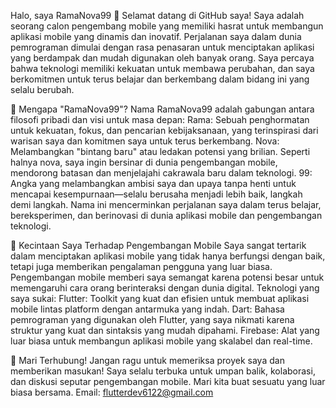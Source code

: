 Halo, saya RamaNova99 👋
Selamat datang di GitHub saya! Saya adalah seorang calon pengembang mobile 
yang memiliki hasrat untuk membangun aplikasi mobile yang dinamis dan inovatif.
Perjalanan saya dalam dunia pemrograman dimulai dengan rasa penasaran untuk menciptakan aplikasi yang berdampak dan mudah digunakan oleh banyak orang.
Saya percaya bahwa teknologi memiliki kekuatan untuk membawa perubahan, dan saya berkomitmen untuk terus belajar dan berkembang dalam bidang ini yang selalu berubah.

🌟 Mengapa "RamaNova99"?
Nama RamaNova99 adalah gabungan antara filosofi pribadi dan visi untuk masa depan:
Rama: Sebuah penghormatan untuk kekuatan, fokus, dan pencarian kebijaksanaan, yang terinspirasi dari warisan saya dan komitmen saya untuk terus berkembang.
Nova: Melambangkan "bintang baru" atau ledakan potensi yang brilian. Seperti halnya nova, saya ingin bersinar di dunia pengembangan mobile, mendorong batasan dan menjelajahi cakrawala baru dalam teknologi.
99: Angka yang melambangkan ambisi saya dan upaya tanpa henti untuk mencapai kesempurnaan—selalu berusaha menjadi lebih baik, langkah demi langkah.
Nama ini mencerminkan perjalanan saya dalam terus belajar, bereksperimen, dan berinovasi di dunia aplikasi mobile dan pengembangan teknologi.

📱 Kecintaan Saya Terhadap Pengembangan Mobile
Saya sangat tertarik dalam menciptakan aplikasi mobile yang tidak hanya berfungsi dengan baik, tetapi juga memberikan pengalaman pengguna yang luar biasa. Pengembangan mobile memberi saya semangat karena potensi besar untuk memengaruhi cara orang berinteraksi dengan dunia digital.
Teknologi yang saya sukai:
Flutter: Toolkit yang kuat dan efisien untuk membuat aplikasi mobile lintas platform dengan antarmuka yang indah.
Dart: Bahasa pemrograman yang digunakan oleh Flutter, yang saya nikmati karena struktur yang kuat dan sintaksis yang mudah dipahami.
Firebase: Alat yang luar biasa untuk membangun aplikasi mobile yang skalabel dan real-time.

💬 Mari Terhubung!
Jangan ragu untuk memeriksa proyek saya dan memberikan masukan! Saya selalu terbuka untuk umpan balik, kolaborasi, dan diskusi seputar pengembangan mobile. Mari kita buat sesuatu yang luar biasa bersama.
Email: flutterdev6122@gmail.com
